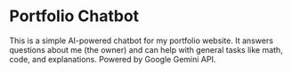 
# Portfolio Chatbot

This is a simple AI-powered chatbot for my portfolio website. It answers questions about me (the owner) and can help with general tasks like math, code, and explanations. Powered by Google Gemini API.
